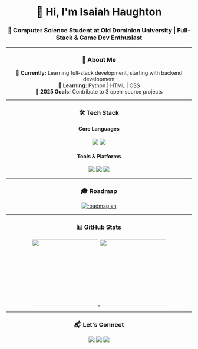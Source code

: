<h1 align="center">👋 Hi, I'm Isaiah Haughton</h1>
<h3 align="center">🚀 Computer Science Student at Old Dominion University | Full-Stack & Game Dev Enthusiast</h3>

---

<h3 align="center">🌟 About Me</h3>
<p align="center">
🔭 <strong>Currently:</strong> Learning full-stack development, starting with backend development<br>
🌱 <strong>Learning:</strong> Python | HTML | CSS<br>
🎯 <strong>2025 Goals:</strong> Contribute to 3 open-source projects<br>
</p>

---

<h3 align="center">🛠️ Tech Stack</h3>

<h4 align="center">Core Languages</h4>
<div align="center">
  <img src="https://img.shields.io/badge/Python-3776AB?style=for-the-badge&logo=python&logoColor=white">
  <img src="https://img.shields.io/badge/GDScript-478CBF?style=for-the-badge&logo=godot-engine&logoColor=white">
</div>

<h4 align="center">Tools & Platforms</h4>
<div align="center">
  <img src="https://img.shields.io/badge/Godot-478CBF?style=for-the-badge&logo=godot-engine">
  <img src="https://img.shields.io/badge/VS_Code-007ACC?style=for-the-badge&logo=visual-studio-code">
  <img src="https://img.shields.io/badge/Git-F05032?style=for-the-badge&logo=git&logoColor=white">
</div>

---

<div align="center">
  <h3>🎓 Roadmap</h3>
  
  [![roadmap.sh](https://roadmap.sh/card/tall/67ce22f181e9e8dd794cb54a?variant=dark)](https://roadmap.sh)
  
</div>

---

<h3 align="center">📊 GitHub Stats</h3>
<div align="center">
  <a href="https://github.com/randomlyzay">
    <img height="180em" src="https://github-readme-stats.vercel.app/api?username=randomlyzay&show_icons=true&theme=dark"/>
    <img height="180em" src="https://github-readme-stats.vercel.app/api/top-langs/?username=randomlyzay&layout=compact&theme=dark"/>
  </a>
</div>

---

<h3 align="center">📬 Let's Connect</h3>
<div align="center">
  <a href="http://www.linkedin.com/in/isaiah-haughton">
    <img src="https://img.shields.io/badge/LinkedIn-Isaiah_Haughton-0077B5?style=for-the-badge&logo=linkedin">
  </a>
  <a href="mailto:isaiahj.haughton@gmail.com">
    <img src="https://img.shields.io/badge/Email-isaiahj.haughton@gmail.com-D14836?style=for-the-badge&logo=gmail">
  </a>
  <a href="https://randomlyzay.itch.io/">
    <img src="https://img.shields.io/badge/Itch.io-RandomlyZay-FA5C5C?style=for-the-badge&logo=itch.io">
  </a>
</div>

